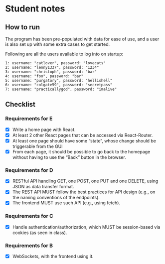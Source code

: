 # Student notes

## How to run
The program has been pre-populated with data for ease of use, and a user is also set up with some extra cases to get started.

Following are all the users available to log into on startup:
```
1: username: "catlover", password: "lovecats"
2: username: "lenny1337", password: "1234"
3: username: "christoph", password: "bar"
4: username: "foo", password: "bar"
5: username: "purgatory", password: "hellishell"
6: username: "colgate59", password: "secretpass"
7: username: "practicallygod", password: "imalive"
```

## Checklist
### Requirements for E
- [x] Write a home page with React.
- [x] At least 2 other React pages that can be accessed via React-Router.
- [x] At least one page should have some “state”, whose change should be triggerable from the GUI
- [x] From each page, it should be possible to go back to the homepage without having to use the
“Back” button in the browser.

### Requirements for D
- [x] RESTful API handling GET, one POST, one PUT and one DELETE, using JSON as data transfer format.
- [x] The REST API MUST follow the best practices for API design (e.g., on the naming conventions of
the endpoints).
- [x] The frontend MUST use such API (e.g., using fetch).

### Requirements for C
- [x] Handle authentication/authorization, which MUST be session-based via cookies (as
seen in class). 

### Requirements for B
- [x] WebSockets, with the frontend using it.